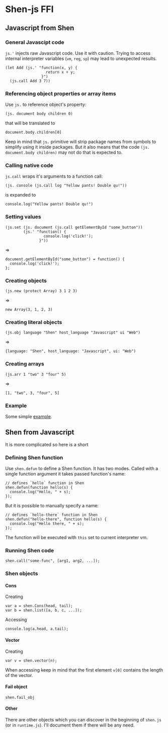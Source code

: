 # Shen-js FFI

## Javascript from Shen
### General Javascipt code
`js.'` injects raw Javascript code. Use it with caution. Trying to access
internal interpreter variables (`vm`, `reg`, `sp`) may lead to unexpected
results.

    (let Add (js.' "function(x, y) {
                      return x + y;
                    }")
      (js.call Add 3 7))

### Referencing object properties or array items
Use `js.` to reference object's property:

    (js. document body children 0)

that will be translated to

    document.body.children[0]

Keep in mind that `js.` primitive will strip package names from symbols to
simplify using it inside packages. But it also means that the code
`(js. document.body children)` may not do that is expected to.

### Calling native code
`js.call` wraps it's arguments to a function call:
    
    (js. console (js.call log "Yellow pants! Double qu!"))

is expanded to

    console.log("Yellow pants! Double qu!")

### Setting values

    (js.set (js. document (js.call getElementById "some_button"))
            (js.' "function() {
                     console.log('click!');
                   }"))

=>

    document.getElementById("some_button") = function() {
      console.log('click!');
    };

### Creating objects

    (js.new (protect Array) 3 1 2 3)

=>
    
    new Array(3, 1, 2, 3)

### Creating literal objects

    (js.obj language "Shen" host_language "Javascript" ui "Web")

=>

    {language: "Shen", host_language: "Javascript", ui: "Web")

### Creating arrays

    (js.arr 1 "two" 3 "four" 5)

=>
  
    [1, "two", 3, "four", 5]

### Example
Some simple [example](#.examples/ffi.shen).

## Shen from Javascript
It is more complicated so here is a short

### Defining Shen function
Use `shen.defun` to define a Shen function. It has two modes. Called with a
single function argument it takes passed function's name:

    // defines `hello` function in Shen
    shen.defun(function hello(s) {
      console.log("Hello, " + s);
    });

But it is possible to manually specify a name:

    // defines `hello-there` function in Shen
    shen.defun("hello-there", function hello(s) {
      console.log("Hello there, " + s);
    });

The function will be executed with `this` set to current interpreter vm.

### Running Shen code

    shen.call("some-func", [arg1, arg2, ...]);

### Shen objects
#### Cons
Creating

    var a = shen.Cons(head, tail);
    var b = shen.list([a, b, c, ...]);

Accessing

    console.log(a.head, a.tail);
    
#### Vector
Creating

    var v = shen.vector(n);

When accessing keep in mind that the first element `v[0]` contains the length
of the vector.

#### Fail object

    shen.fail_obj

#### Other

There are other objects which you can discover in the beginning of `shen.js`
(or in `runtime.js`). I'll document them if there will be any need.
